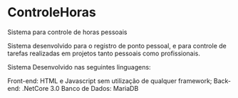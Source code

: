 # ControleHoras
Sistema para controle de horas pessoais

Sistema desenvolvido para o registro de ponto pessoal, e para controle de tarefas realizadas em projetos tanto pessoais como profissionais.

Sistema Desenvolvido nas seguintes linguagens:

Front-end: HTML e Javascript sem utilização de qualquer framework;
Back-end: .NetCore 3.0
Banco de Dados: MariaDB
